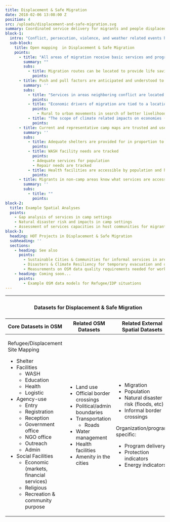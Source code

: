 ```yaml
---
title: Displacement & Safe Migration
date: 2018-02-06 13:08:00 Z
position: 4
src: /uploads/displacement-and-safe-migration.svg
summary: Coordinated service delivery for migrants and people displaced from home in transit, camp settings, and other informal contexts.
block-1: 
  intro: "Conflict, persecution, violence, and weather related events have caused a record 100 million people worldwide to be displaced (UNHCR May 2022). Challenging migration routes many times lead to under-resourced camps or undesirable conditions squatting  in urban or rural settings. Women and minors are often disproportionately affected. Limited resources for migrants, especially in host communities, require accurate geospatial data to ensure efficient support of those in need."
  sub-block: 
    title: Open mapping  in Displacement & Safe Migration
    points: 
      - title: "All areas of migration receive basic services and programming"
        summary: ""
        subs: 
          - title: Migration routes can be located to provide life saving services (water, food, shelter, etc). 
            points:
      - title: Push and pull factors are anticipated and understood to plan for population movements
        summary: ''
        subs: 
          - title: "Services in areas neighboring conflict are located to plan for better support of migrants."
            points:
          - title: "Economic drivers of migration are tied to a location. "
            points:
              - Rural to urban movements in search of better livelihoods. 
          - title: "The scope of climate related impacts on economies (such as drought) are understood in comparison to population and livelihood to anticipate large scale migration movements."
            points:
      - title: Current and representative camp maps are trusted and used to plan service delivery
        summary: ''
        subs: 
          - title: Adequate shelters are provided for in proportion to population
            points:
          - title: WASH facility needs are tracked
            points: 
            - Adequate services for population
            - Repair needs are tracked
          - title: Health facilities are accessible by population and healthcare providers 
            points: 
      - title: Migrants in non-camp areas know what services are accessible. 
        summary: ''
        subs: 
          - title: ""
            points:   
block-2: 
  title: Example Spatial Analyses
  points:
    - Gap analysis of services in camp settings 
    - Natural disaster risk and impacts in camp settings
    - Assessment of services capacities in host communities for migrants (food, shelter, etc needs)
block-3:
  heading: HOT Projects in Displacement & Safe Migration
  subheading: ''
  sections: 
    - heading: See also
      points:
        - Sustainable Cities & Communities for informal services in areas that may host migrants. 
        - Disasters & Climate Resiliency for temporary evacuation and displacement.
        - Measurements on OSM data quality requirements needed for work in this area
    - heading: Coming soon...
      points:
        - Example OSM data models for Refugee/IDP situations
---
```


<table>
<colgroup>
<col width="10%" span="3" />
</colgroup>
<thead>
<tr>
<th colspan="3"><h4>Datasets for Displacement & Safe Migration</h4></th>
</tr>
<tr>
<th>Core Datasets in OSM</th>
<th>Related OSM Datasets</th>
<th>Related External Spatial Datasets</th>
</tr>
</thead>
<tbody>
<tr>
<td>
<p class="underline">Refugee/Displacement Site Mapping</p>
<ul>
<li>Shelter</li>
<li>Facilities
<ul>
<li>WASH</li>
<li>Education</li>
<li>Health</li>
<li>Logistic</li>
</ul>
</li>
<li>Agency-use
<ul>
<li>Entry</li>
<li>Registration</li>
<li>Reception</li>
<li>Government office</li>
<li>NGO office</li>
<li>Outreach</li>
<li>Admin</li>
</ul>
</li>
<li>Social Facilities
<ul>
<li>Economic (markets, financial services)</li>
<li>Religious</li>
<li>Recreation & community purpose</li>
</ul>
</li>
</ul>
</td>
<td>
<ul>
<li>Land use</li>
<li>Official border crossings</li>
<li>Political/admin boundaries</li>
<li>Transportation<ul><li>Roads</li></ul></li>
<li>Water management</li>
<li>Health facilities</li>
<li>Amenity in the cities</li>
</ul>
</td>
<td>
<ul>
<li>Migration</li>
<li>Population</li>
<li>Natural disaster risk (floods, etc)</li>
<li>Informal border crossings</li>
</ul>
<p>Organization/program specific:</p>
<ul>
<li>Program delivery</li>
<li>Protection indicators</li>
<li>Energy indicators</li>
</ul>
</td>
</tr></tbody></table>
